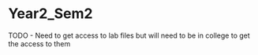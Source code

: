 # Year2_Sem2

TODO -
Need to get access to lab files but will need to be in college to get the access to them
